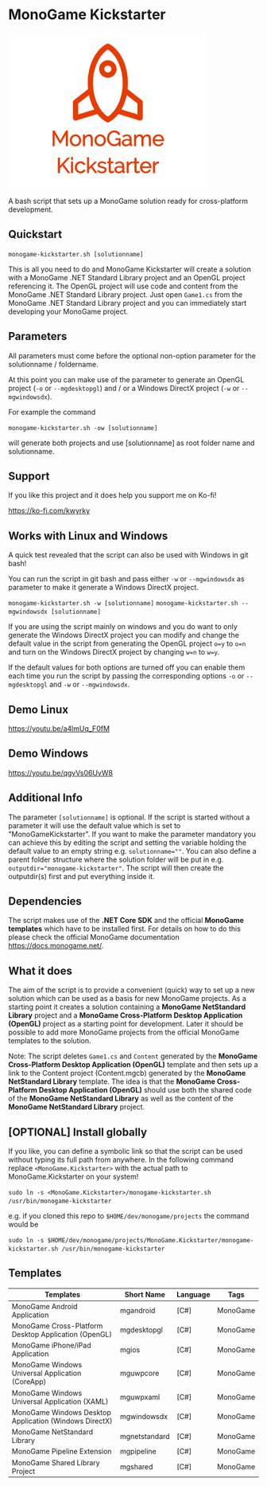 # MonoGame Kickstarter
![MonoGame Kickstarter](MonoGameKickstarter-Transparent.png)

A bash script that sets up a MonoGame solution ready for cross-platform development.

## Quickstart

`monogame-kickstarter.sh [solutionname]`

This is all you need to do and MonoGame Kickstarter will create a solution with a MonoGame .NET Standard Library project and an OpenGL project referencing it. The OpenGL project will use code and content from the MonoGame .NET Standard Library project. Just open `Game1.cs` from the MonoGame .NET Standard Library project and you can immediately start developing your MonoGame project.

## Parameters

All parameters must come before the optional non-option parameter for the solutionname / foldername.

At this point you can make use of the parameter to generate an OpenGL project (`-o` or `--mgdesktopgl`) and / or a Windows DirectX project (`-w` or `--mgwindowsdx`).

For example the command

`monogame-kickstarter.sh -ow [solutionname]`

will generate both projects and use [solutionname] as root folder name and solutionname.

## Support

If you like this project and it does help you support me on Ko-fi! 

https://ko-fi.com/kwyrky

## Works with Linux and Windows

A quick test revealed that the script can also be used with Windows in git bash! 

You can run the script in git bash and pass either `-w` or `--mgwindowsdx` as parameter to make it generate a Windows DirectX project.

`monogame-kickstarter.sh -w [solutionname]`
`monogame-kickstarter.sh --mgwindowsdx [solutionname]`

If you are using the script mainly on windows and you do want to only generate the Windows DirectX project you can modify and change the default value in the script from generating the OpenGL project `o=y` to `o=n` and turn on the Windows DirectX project by changing `w=n` to `w=y`.

If the default values for both options are turned off you can enable them each time you run the script by passing the corresponding options `-o` or `--mgdesktopgl` and `-w` or `--mgwindowsdx`.

## Demo Linux

https://youtu.be/a4lmUq_F0fM

## Demo Windows

https://youtu.be/qgvVs06UvW8

## Additional Info

The parameter `[solutionname]` is optional. If the script is started without a parameter it will use the default value which is set to "MonoGameKickstarter". If you want to make the parameter mandatory you can achieve this by editing the script and setting the variable holding the default value to an empty string e.g. `solutionname=""`. You can also define a parent folder structure where the solution folder will be put in e.g. `outputdir="monogame-kickstarter"`. The script will then create the outputdir(s) first and put everything inside it.

## Dependencies

The script makes use of the **.NET Core SDK** and the official **MonoGame templates** which have to be installed first. For details on how to do this please check the official MonoGame documentation https://docs.monogame.net/.

## What it does

The aim of the script is to provide a convenient (quick) way to set up a new solution which can be used as a basis for new MonoGame projects. As a starting point it creates a solution containing a **MonoGame NetStandard Library** project and a **MonoGame Cross-Platform Desktop Application (OpenGL)** project as a starting point for development. Later it should be possible to add more MonoGame projects from the official MonoGame templates to the solution.

Note: The script deletes `Game1.cs` and `Content` generated by the **MonoGame Cross-Platform Desktop Application (OpenGL)** template and then sets up a link to the Content project (Content.mgcb) generated by the **MonoGame NetStandard Library** template. The idea is that the **MonoGame Cross-Platform Desktop Application (OpenGL)** should use both the shared code of the **MonoGame NetStandard Library** as well as the content of the **MonoGame NetStandard Library** project.

## [OPTIONAL] Install globally

If you like, you can define a symbolic link so that the script can be used without typing its full path from anywhere. In the following command replace `<MonoGame.Kickstarter>` with the actual path to MonoGame.Kickstarter on your system!

`sudo ln -s <MonoGame.Kickstarter>/monogame-kickstarter.sh /usr/bin/monogame-kickstarter`

e.g. if you cloned this repo to `$HOME/dev/monogame/projects` the command would be

`sudo ln -s $HOME/dev/monogame/projects/MonoGame.Kickstarter/monogame-kickstarter.sh /usr/bin/monogame-kickstarter`

## Templates

| Templates                                              | Short Name    | Language | Tags     |
|--------------------------------------------------------|---------------|----------|----------|
| MonoGame Android Application                           | mgandroid     | [C#]     | MonoGame |
| MonoGame Cross-Platform Desktop Application (OpenGL)   | mgdesktopgl   | [C#]     | MonoGame |
| MonoGame iPhone/iPad Application                       | mgios         | [C#]     | MonoGame |
| MonoGame Windows Universal Application (CoreApp)       | mguwpcore     | [C#]     | MonoGame |
| MonoGame Windows Universal Application (XAML)          | mguwpxaml     | [C#]     | MonoGame |
| MonoGame Windows Desktop Application (Windows DirectX) | mgwindowsdx   | [C#]     | MonoGame |
| MonoGame NetStandard Library                           | mgnetstandard | [C#]     | MonoGame |
| MonoGame Pipeline Extension                            | mgpipeline    | [C#]     | MonoGame |
| MonoGame Shared Library Project                        | mgshared      | [C#]     | MonoGame |
